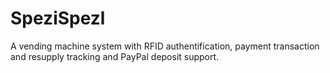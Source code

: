 # SpeziSpezl
A vending machine system with RFID authentification, payment transaction and resupply tracking and PayPal deposit support.
